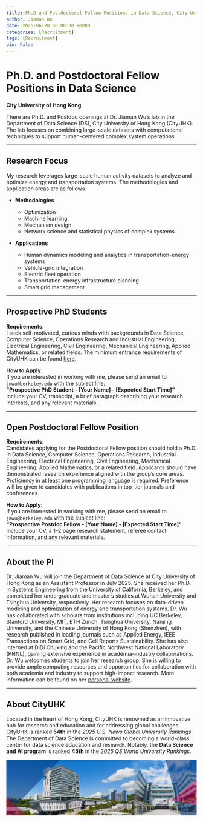```yaml
---
title: Ph.D and Postdoctoral Fellow Positions in Data Science, City University of Hong Kong
author: Jiaman Wu
date: 2025-06-20 00:00:00 +0800
categories: [Recruitment]
tags: [Recruitment]
pin: False
---
```



# Ph.D. and Postdoctoral Fellow Positions in Data Science  
**City University of Hong Kong**  

There are Ph.D. and Postdoc openings at Dr. Jiaman Wu’s lab in the Department of Data Science (DS), City University of Hong Kong (CityUHK). The lab focuses on combining large-scale datasets with computational techniques to support human-centered complex system operations. 

---

## Research Focus

My research leverages large-scale human activity datasets to analyze and optimize energy and transportation systems. The methodologies and application areas are as follows.

* **Methodologies**
    - Optimization
    - Machine learning
    - Mechanism design
    - Network science and statistical physics of complex systems

* **Applications**
    - Human dynamics modeling and analytics in transportation-energy systems
    - Vehicle-grid integration
    - Electric fleet operation
    - Transportation-energy infrastructure planning
    - Smart grid management
    
---

## Prospective PhD Students

**Requirements**:  
I seek self-motivated, curious minds with backgrounds in Data Science, Computer Science, Operations Research and Industrial Engineering, Electrical Engineering, Civil Engineering, Mechanical Engineering, Applied Mathematics, or related fields. The minimum entrance requirements of CityUHK can be found [here](https://www.cityu.edu.hk/pg/research-degree-programmes/entrance-requirements).

**How to Apply**:  
If you are interested in working with me, please send an email to `jmwu@berkeley.edu` with the subject line:  
**"Prospective PhD Student - [Your Name] - [Expected Start Time]"**  
Include your CV, transcript, a brief paragraph describing your research interests, and any relevant materials.

---

## Open Postdoctoral Fellow Position

**Requirements**:  
Candidates applying for the Postdoctoral Fellow position should hold a Ph.D. in Data Science, Computer Science, Operations Research, Industrial Engineering, Electrical Engineering, Civil Engineering, Mechanical Engineering, Applied Mathematics, or a related field. Applicants should have demonstrated research experience aligned with the group’s core areas. Proficiency in at least one programming language is required. Preference will be given to candidates with publications in top-tier journals and conferences.

**How to Apply**:  
If you are interested in working with me, please send an email to `jmwu@berkeley.edu` with the subject line:  
**"Prospective Postdoc Fellow - [Your Name] - [Expected Start Time]"**  
Include your CV, a 1–2 page research statement, referee contact information, and any relevant materials.

---

## About the PI

Dr. Jiaman Wu will join the Department of Data Science at City University of Hong Kong as an Assistant Professor in July 2025. She received her Ph.D. in Systems Engineering from the University of California, Berkeley, and completed her undergraduate and master’s studies at Wuhan University and Tsinghua University, respectively. Her research focuses on data-driven modeling and optimization of energy and transportation systems. Dr. Wu has collaborated with scholars from institutions including UC Berkeley, Stanford University, MIT, ETH Zurich, Tsinghua University, Nanjing University, and the Chinese University of Hong Kong (Shenzhen), with research published in leading journals such as Applied Energy, IEEE Transactions on Smart Grid, and Cell Reports Sustainability. She has also interned at DiDi Chuxing and the Pacific Northwest National Laboratory (PNNL), gaining extensive experience in academia–industry collaborations. Dr. Wu welcomes students to join her research group. She is willing to provide ample computing resources and opportunities for collaboration with both academia and industry to support high-impact research. More information can be found on her [personal website](https://charmainewu.github.io/about/).

---

## About CityUHK

Located in the heart of Hong Kong, CityUHK is renowned as an innovative hub for research and education and for addressing global challenges. CityUHK is ranked **54th** in the *2025 U.S. News Global University Rankings*. The Department of Data Science is committed to becoming a world-class center for data science education and research. Notably, the **Data Science and AI program** is ranked **45th** in the *2025 QS World University Rankings*.

<p align="center">
  <img src="/assets/fig/cityucampus.png" width="900">
  <br><i> </i>
</p>
